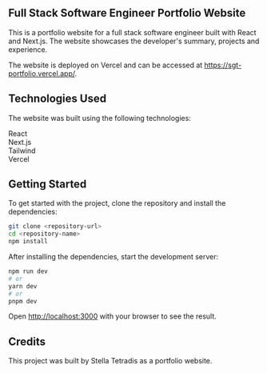 ## Full Stack Software Engineer Portfolio Website

This is a portfolio website for a full stack software engineer built with React and Next.js. The website showcases the developer's summary, projects and experience.

The website is deployed on Vercel and can be accessed at https://sgt-portfolio.vercel.app/.

## Technologies Used

The website was built using the following technologies:

React  
Next.js  
Tailwind  
Vercel  

## Getting Started
To get started with the project, clone the repository and install the dependencies:

```bash
git clone <repository-url>
cd <repository-name>
npm install
```

After installing the dependencies, start the development server:

```bash
npm run dev
# or
yarn dev
# or
pnpm dev
```

Open [http://localhost:3000](http://localhost:3000) with your browser to see the result.

## Credits
This project was built by Stella Tetradis as a portfolio website.